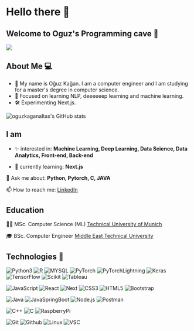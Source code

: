 # Hello there :wave:

## Welcome to Oguz's Programming cave :gorilla:
![](https://media.giphy.com/media/MT5UUV1d4CXE2A37Dg/giphy.gif)

## About Me :computer:

- :wave:	My name is Oğuz Kağan. I am a computer engineer and I am studying for a master's degree in computer science.
- :pushpin:	Focused on learning NLP, deeeeeep learning and machine learning.
- :hammer_and_wrench:	Experimenting Next.js. 

![oguzkaganaltas's GitHub stats](https://github-readme-stats-sigma-five.vercel.app/api?username=oguzkaganaltas&show_icons=true)


## I am
- :sparkles: interested in: **Machine Learning, Deep Learning, Data Science, Data Analytics, Front-end, Back-end** 

- :seedling: currently learning: **Next.js**


💬 Ask me about: **Python, Pytorch, C, JAVA**

📫 How to reach me: [LinkedIn](https://www.linkedin.com/in/oguzkaganaltas/)


## Education

:man_student:		MSc. Computer Science (ML)
[Technical University of Munich](https://www.tum.de/en/)

:mortar_board:	BSc. Computer Engineer 
[Middle East Technical University](https://www.metu.edu.tr/)


## Technologies :star2:

![Python3](https://img.shields.io/badge/Python-3776AB?style=for-the-badge&logo=python&logoColor=white)
![R](https://img.shields.io/badge/R-276DC3?style=for-the-badge&logo=rColor=white)
![MYSQL](https://img.shields.io/badge/MySQL-4479A1?style=for-the-badge&logo=mysql&logoColor=white)
![PyTorch](https://img.shields.io/badge/PyTorch-EE4C2C?style=for-the-badge&logo=pytorch&logoColor=white)
![PyTorchLightning](https://img.shields.io/badge/PyTorch_Lightning-792EE5?style=for-the-badge&logo=pytorch-lightning&logoColor=white)
![Keras](https://img.shields.io/badge/Keras-D00000?style=for-the-badge&logo=keras&logoColor=white)
![TensorFlow](https://img.shields.io/badge/TensorFlow-FF6F00?style=for-the-badge&logo=tensorflow&logoColor=white)
![Scikit](https://img.shields.io/badge/scikit_learn-F7931E?style=for-the-badge&logo=scikit-learn&logoColor=white)
![Tableau](https://img.shields.io/badge/Tableau-E97627?style=for-the-badge&logo=tableau&logoColor=white)


![JavaScript](https://img.shields.io/badge/JavaScript-323330?style=for-the-badge&logo=javascript&logoColor=F7DF1E)
![React](https://img.shields.io/badge/React-20232A?style=for-the-badge&logo=react&logoColor=61DAFB)
![Next](https://img.shields.io/badge/Next.js-000000?style=for-the-badge&logo=next%2Ejs&logoColor=white)
![CSS3](https://img.shields.io/badge/CSS3-1572B6?style=for-the-badge&logo=css3&logoColor=white)
![HTML5](https://img.shields.io/badge/HTML5-E34F26?style=for-the-badge&logo=html5&logoColor=white)
![Bootstrap](https://img.shields.io/badge/Bootstrap-563D7C?style=for-the-badge&logo=bootstrap&logoColor=white)


![Java](https://img.shields.io/badge/Java-ED8B00?style=for-the-badge&logo=java&logoColor=white)
![JavaSpringBoot](https://img.shields.io/badge/Spring_Boot-6DB33F?style=for-the-badge&logo=springboot&logoColor=white)
![Node.js](https://img.shields.io/badge/Node.js-339933?style=for-the-badge&logo=nodedotjs&logoColor=white)
![Postman](https://img.shields.io/badge/Postman-FF6C37?style=for-the-badge&logo=Postman&logoColor=white)


![C++](https://img.shields.io/badge/C%2B%2B-00599C?style=for-the-badge&logo=c%2B%2B&logoColor=white)
![C](https://img.shields.io/badge/C-00599C?style=for-the-badge&logo=clogoColor=white)
![RaspberryPi](https://img.shields.io/badge/RASPBERRY%20PI-C51A4A.svg?&style=for-the-badge&logo=raspberry%20pi&logoColor=white)

![Git](https://img.shields.io/badge/Git-F05032?style=for-the-badge&logo=git&logoColor=white)
![Github](https://img.shields.io/badge/Github-181717?style=for-the-badge&logo=github&logoColor=white)
![Linux](https://img.shields.io/badge/Linux-FCC624?style=for-the-badge&logo=linux&logoColor=white)
![VSC](https://img.shields.io/badge/VSCode-007ACC?style=for-the-badge&logo=visual-studio-code&logoColor=white)

